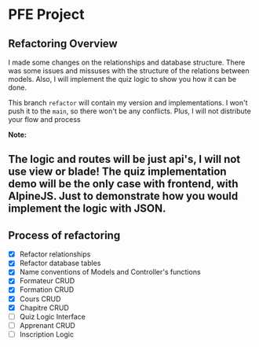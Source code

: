 # PFE Project

## Refactoring Overview

I made some changes on the relationships and database structure. There was some issues and missuses with the structure of the relations between models. Also, I will implement the quiz logic to show you how it can be done.

This branch `refactor` will contain my version and implementations. I won't push it to the `main`, so there won't be any conflicts. Plus, I will not distribute your flow and process

**Note:**

The logic and routes will be just api's, I will not use view or blade!
The quiz implementation demo will be the only case with frontend, with AlpineJS. Just to demonstrate how you would implement the logic with JSON. 
---


## Process of refactoring

- [x] Refactor relationships
- [x] Refactor database tables
- [x] Name conventions of Models and Controller's functions
- [x] Formateur CRUD
- [x] Formation CRUD
- [x] Cours CRUD
- [X] Chapitre CRUD
- [ ] Quiz Logic Interface
- [ ] Apprenant CRUD
- [ ] Inscription Logic